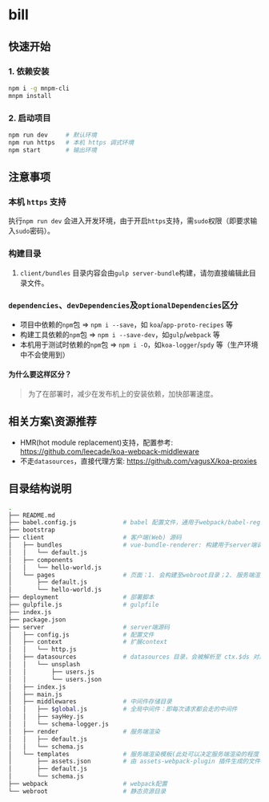# bill 

## 快速开始

### 1. 依赖安装

```bash
npm i -g mnpm-cli
mnpm install
```

### 2. 启动项目

```bash
npm run dev     # 默认环境
npm run https   # 本机 https 调式环境
npm start       # 输出环境

```

## 注意事项

### 本机 `https` 支持

执行`npm run dev` 会进入开发环境，由于开启`https`支持，需`sudo`权限（即要求输入`sudo`密码）。

### 构建目录

1. `client/bundles` 目录内容会由`gulp server-bundle`构建，请勿直接编辑此目录文件。

### `dependencies`、`devDependencies`及`optionalDependencies`区分

- 项目中依赖的`npm`包 => `npm i --save`，如 `koa`/`app-proto-recipes` 等
- 构建工具依赖的`npm`包 => `npm i --save-dev`，如`gulp`/`webpack` 等
- 本机用于测试时依赖的`npm`包 => `npm i -O`，如`koa-logger`/`spdy` 等（生产环境中不会使用到）

#### 为什么要这样区分？

> 为了在部署时，减少在发布机上的安装依赖，加快部署速度。

## 相关方案\资源推荐

- HMR(hot module replacement)支持，配置参考: https://github.com/leecade/koa-webpack-middleware
- 不走`datasources`，直接代理方案: https://github.com/vagusX/koa-proxies


## 目录结构说明

```bash
.
├── README.md
├── babel.config.js             # babel 配置文件，通用于webpack/babel-register
├── bootstrap
├── client                      # 客户端(Web) 源码
│   ├── bundles                 # vue-bundle-renderer: 构建用于server端调用的资源(请勿编辑或修改此目录文件)
│   │   └── default.js
│   ├── components
│   │   └── hello-world.js
│   └── pages                   # 页面：1. 会构建至webroot目录；2. 服务端渲染(同构)可能会引用。
│       ├── default.js
│       └── hello-world.js
├── deployment                  # 部署脚本
├── gulpfile.js                 # gulpfile
├── index.js
├── package.json
├── server                      # server端源码
│   ├── config.js               # 配置文件
│   ├── context                 # 扩展context
│   │   └── http.js
│   ├── datasources             # datasources 目录，会被解析至 ctx.$ds 对象
│   │   └── unsplash
│   │       ├── users.js
│   │       └── users.json
│   ├── index.js
│   ├── main.js
│   ├── middlewares             # 中间件存储目录
│   │   ├── $global.js          # 全局中间件：即每次请求都会走的中间件
│   │   ├── sayHey.js
│   │   └── schema-logger.js
│   ├── render                  # 服务端渲染
│   │   ├── default.js
│   │   └── schema.js
│   └── templates               # 服务端渲染模板(此处可以决定服务端渲染的程度：同构或仅渲染个"壳子")
│       ├── assets.json         # 由 assets-webpack-plugin 插件生成的文件（无需手动维护）
│       ├── default.js
│       └── schema.js
├── webpack                     # webpack配置
└── webroot                     # 静态资源目录
```
